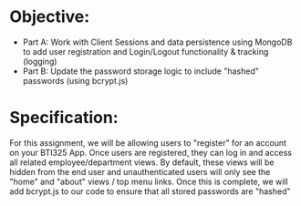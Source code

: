 # Objective: 
* Part A: Work with Client Sessions and data persistence using MongoDB to add user registration and
Login/Logout functionality & tracking (logging)
* Part B: Update the password storage logic to include "hashed" passwords (using bcrypt.js)

# Specification:
For this assignment, we will be allowing users to "register" for an account on your BTI325 App. Once users are
registered, they can log in and access all related employee/department views. By default, these views will be
hidden from the end user and unauthenticated users will only see the "home" and "about" views / top menu
links. Once this is complete, we will add bcrypt.js to our code to ensure that all stored passwords are "hashed"
